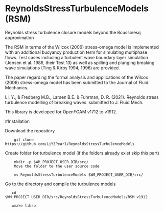 # ReynoldsStressTurbulenceModels (RSM)
Reynolds stress turbulence closure models beyond the Boussinesq approximation

The RSM in terms of the Wilcox (2006) stress-omega model is implemented with an additional buoyancy production term for simulating multiphase flows. 
Test cases including a turbulent wave boundary layer simulation (Jensen et al. 1989, their Test 13) as well as spilling and plunging breaking wave simulations (Ting & Kirby 1994, 1996) are provided.

The paper regarding the formal analysis and applications of the Wilcox (2006) stress-omega model has been submitted to the Journal of Fluid Mechanics. 

Li, Y., & Fredberg M.B., Larsen B.E. & Fuhrman, D. R. (2021). Reynolds stress turbulence modelling of breaking waves. submitted to J. Fluid Mech.

This library is developed for OpenFOAM v1712 to v1912.

#Installation

Download the repository 

        git clone https://github.com/LiYZPearl/ReynoldsStressTurbulenceModels

Create folder for turbulence model (if the folders already exist skip this part)

        mkdir -p $WM_PROJECT_USER_DIR/src/
        Move the folder to the user source code

        mv ReynoldsStressTurbulenceModels $WM_PROJECT_USER_DIR/src/
        
Go to the directory and compile the turbulence models

       cd $WM_PROJECT_USER_DIR/src/ReynoldsStressTurbulenceModels/RSM_v1912

       wmake libso
